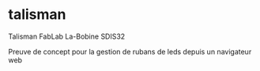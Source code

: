 # talisman
Talisman FabLab La-Bobine SDIS32

Preuve de concept pour la gestion de rubans de leds depuis un navigateur web
